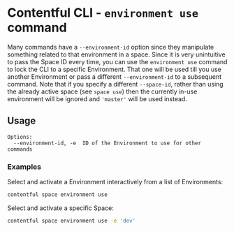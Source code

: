 # Contentful CLI - `environment use` command

Many commands have a `--environment-id` option since they manipulate something related
to that environment in a space. Since it is very unintuitive to pass the Space ID every time, you can
use the `environment use` command to lock the CLI to a specific Environment. That one will
be used till you use another Environment or pass a different `--environment-id` to a subsequent
command. Note that if you specify a different `--space-id`, rather than using the already active space (see `space use`) then the currently in-use environment will be ignored and `'master'` will be used instead.

## Usage

```
Options:
  --environment-id, -e  ID of the Environment to use for other commands
```

### Examples

Select and activate a Environment interactively from a list of Environments:
```sh
contentful space environment use
```

Select and activate a specific Space:
```sh
contentful space environment use -e 'dev'
```

